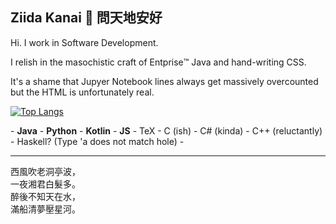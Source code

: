## Ziida Kanai 🐉 問天地安好

Hi. I work in Software Development.

I relish in the masochistic craft of Entprise:tm: Java and hand-writing CSS.

It's a shame that Jupyer Notebook lines always get massively overcounted but the HTML is unfortunately real. 

<!-- ![Anurag's GitHub stats](https://github-readme-stats.vercel.app/api?username=Adrakaris&count_private=true&show_icons=true&theme=monokai) -->

 [![Top Langs](https://github-readme-stats.vercel.app/api/top-langs/?username=Adrakaris&layout=compact&theme=monokai&count_private=true)](https://github.com/anuraghazra/github-readme-stats) 

\- **Java** - **Python** - **Kotlin** - **JS** - TeX - C (ish) - C# (kinda) - C++ (reluctantly) - Haskell? (Type 'a does not match hole) -

-----

<!-- 日日采莲去，洲张多暮归。  
弄篙莫溅水，畏湿红莲衣。-->
西風吹老洞亭波，    
一夜湘君白髮多。   
醉後不知天在水，   
滿船清夢壓星河。   
